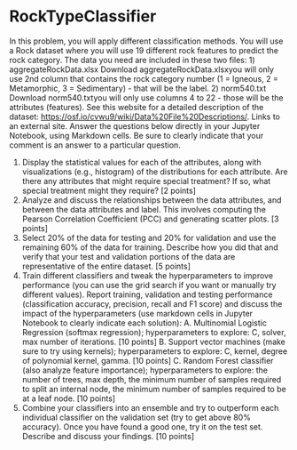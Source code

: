 # RockTypeClassifier
In this problem, you will apply different classification methods. You will use a Rock dataset where you will use 19 different rock features to predict the rock category. The data you need are included in these two files: 1) aggregateRockData.xlsx Download aggregateRockData.xlsxyou will only use 2nd column that contains the rock category number (1 = Igneous, 2 = Metamorphic, 3 = Sedimentary) - that will be the label. 2) norm540.txt  Download norm540.txtyou will only use columns 4 to 22 - those will be the attributes (features). See this website for a detailed description of the dataset: https://osf.io/cvwu9/wiki/Data%20File%20Descriptions/. Links to an external site.
Answer the questions below directly in your Jupyter Notebook, using Markdown cells. Be sure to clearly indicate that your comment is an answer to a particular question.
1.	Display the statistical values for each of the attributes, along with visualizations (e.g., histogram) of the distributions for each attribute. Are there any attributes that might require special treatment? If so, what special treatment might they require? [2 points]
2.	Analyze and discuss the relationships between the data attributes, and between the data attributes and label. This involves computing the Pearson Correlation Coefficient (PCC) and generating scatter plots. [3 points]
3.	Select 20% of the data for testing and 20% for validation and use the remaining 60% of the data for training. Describe how you did that and verify that your test and validation portions of the data are representative of the entire dataset. [5 points]
4.	Train different classifiers and tweak the hyperparameters to improve performance (you can use the grid search if you want or manually try different values). Report training, validation and testing performance (classification accuracy, precision, recall and F1 score) and discuss the impact of the hyperparameters (use markdown cells in Jupyter Notebook to clearly indicate each solution):
  A.	Multinomial Logistic Regression (softmax regression); hyperparameters to explore: C, solver, max number of iterations. [10 points]
  B.	Support vector machines (make sure to try using kernels); hyperparameters to explore: C, kernel, degree of polynomial kernel, gamma.  [10 points]
  C.	Random Forest classifier (also analyze feature importance); hyperparameters to explore: the number of trees, max depth, the minimum number of samples required to split an internal node, the minimum number of samples required to be at a leaf node. [10 points]
5.	Combine your classifiers into an ensemble and try to outperform each individual classifier on the validation set (try to get above 80% accuracy). Once you have found a good one, try it on the test set. Describe and discuss your findings. [10 points]
